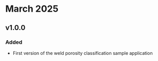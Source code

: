 # March 2025

## v1.0.0

### Added
- First version of the weld porosity classification sample application
